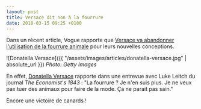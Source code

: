 ```yaml
---
layout: post
title: Versace dit non à la fourrure
date: 2018-03-15 09:25 +0100
---
```


Dans un récent article, Vogue rapporte que [Versace va abandonner l'utilisation de la fourrure animale](https://www.vogue.com/article/donatella-versace-fur) pour leurs nouvelles conceptions.

![Donatella Versace]({{ "/assets/images/articles/donatella-versace.jpg" | absolute_url }})
_Photo: Getty Images_

En effet, [Donatella Versace](https://www.1843magazine.com/style/versace-the-resurrection) rapporte dans une entrevue avec Luke Leitch du journal _The Economist's 1843_ : "La fourrure ? Je n'en suis plus. Je ne veux pax tuer des animaux pour faire de la mode. Ça ne parait pas sain."

Encore une victoire de canards !
